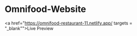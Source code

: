 # Omnifood-Website

<a href="https://omnifood-restaurant-11.netlify.app/ targets = "_blank"">Live Preview</a>
